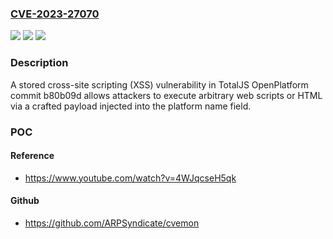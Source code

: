 ### [CVE-2023-27070](https://cve.mitre.org/cgi-bin/cvename.cgi?name=CVE-2023-27070)
![](https://img.shields.io/static/v1?label=Product&message=n%2Fa&color=blue)
![](https://img.shields.io/static/v1?label=Version&message=n%2Fa&color=blue)
![](https://img.shields.io/static/v1?label=Vulnerability&message=n%2Fa&color=brighgreen)

### Description

A stored cross-site scripting (XSS) vulnerability in TotalJS OpenPlatform commit b80b09d allows attackers to execute arbitrary web scripts or HTML via a crafted payload injected into the platform name field.

### POC

#### Reference
- https://www.youtube.com/watch?v=4WJqcseH5qk

#### Github
- https://github.com/ARPSyndicate/cvemon

